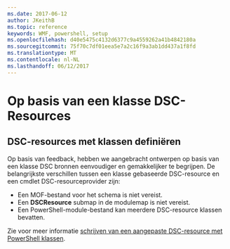 ```yaml
---
ms.date: 2017-06-12
author: JKeithB
ms.topic: reference
keywords: WMF, powershell, setup
ms.openlocfilehash: d40e5475c4132d6377c9a4559262a41b4842180a
ms.sourcegitcommit: 75f70c7df01eea5e7a2c16f9a3ab1dd437a1f8fd
ms.translationtype: MT
ms.contentlocale: nl-NL
ms.lasthandoff: 06/12/2017
---
```

# <a name="class-based-dsc-resources"></a>Op basis van een klasse DSC-Resources

## <a name="defining-dsc-resources-with-classes"></a>DSC-resources met klassen definiëren

Op basis van feedback, hebben we aangebracht ontwerpen op basis van een klasse DSC bronnen eenvoudiger en gemakkelijker te begrijpen. De belangrijkste verschillen tussen een klasse gebaseerde DSC-resource en een cmdlet DSC-resourceprovider zijn:

* Een MOF-bestand voor het schema is niet vereist.
* Een **DSCResource** submap in de modulemap is niet vereist.
* Een PowerShell-module-bestand kan meerdere DSC-resource klassen bevatten.

Zie voor meer informatie [schrijven van een aangepaste DSC-resource met PowerShell klassen](https://msdn.microsoft.com/powershell/dsc/authoringresource).

